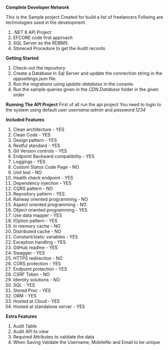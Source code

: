 **Complete Developer Network**

This is the Sample project Created for build a list of freelancers
Follwing are technologies used in the development.
1. .NET 8 API Project
2. EFCORE code first approach
3. SQL Server as the RDBMS
4. Storeced Procedure to get the Audit records

**Getting Started**
1. Check-out the repository
2. Create a Database in Sql Server and update the connection string in the *appsettings.json* file.
3. Run the migrations using *update-database* in the console.
4. Run the sample queries given in the *CDN.Database* folder in the given order

**Running The API Project**
First of all run the api project
You need to login to the system using default user
*username*:*admin* and *password*:*1234*

**Included Features**
1. Clean architecture - YES
2. Clean Code - YES
3. Design pattern - YES
4. Restful standard - YES
5. Git Version controls - YES
6. Endpoint Backward compatibility - YES
7. Loggings - YES
8. Custom Status Code Page - NO
9. Unit test - NO
10. Health check endpoint - YES
11. Dependency injection - YES
12. CQRS pattern - NO
13. Repository pattern - YES
14. Railway oriented programming - NO
15. Aspect oriented programming - NO
16. Object oriented programming - YES
17. Use data mapper - YES
18. IOption pattern - YES
19. In memory cache - NO
20. Distributed cache - NO
21. Constant/static variables - YES
22. Exception handling - YES
23. GitHub readme - YES
24. Swagger - YES
25. HTTPS redirection - NO
26. CORS protection - YES
27. Endpoint protection - YES
28. CSRF Token - NO
29. Identity solutions - NO
30. SQL - YES
31. Stored Proc - YES
32. ORM - YES
33. Hosted at Cloud - YES
34. Hosted at standalone server - YES

**Extra Features**
1. Audit Table
2. Audit API to view
3. Required Attributes to validate the data
4. When Saving Validate the Username, MobileNo and Email to be unique
